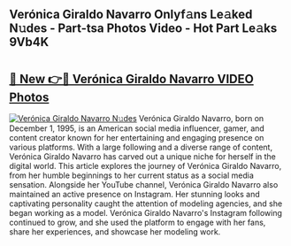 ## Verónica Giraldo Navarro Onlyf𝚊ns Le𝚊ked N𝚞des - Part-tsa Photos Video - Hot Part Le𝚊ks 9Vb4K

# <h2><a href="http://ac20501.deff.icu/?id=Ver%c3%b3nica+Giraldo+Navarro">🔗 New 👉🔴 Verónica Giraldo Navarro VIDEO Photos</a></h2>

[![Verónica Giraldo Navarro N𝚞des](https://i.imgur.com/rIISA9y.gif)](http://ac20501.deff.icu/?id=Ver%c3%b3nica+Giraldo+Navarro)
Verónica Giraldo Navarro, born on December 1, 1995, is an American social media influencer, gamer, and content creator known for her entertaining and engaging presence on various platforms. With a large following and a diverse range of content, Verónica Giraldo Navarro has carved out a unique niche for herself in the digital world. This article explores the journey of Verónica Giraldo Navarro, from her humble beginnings to her current status as a social media sensation. Alongside her YouTube channel, Verónica Giraldo Navarro also maintained an active presence on Instagram. Her stunning looks and captivating personality caught the attention of modeling agencies, and she began working as a model. Verónica Giraldo Navarro's Instagram following continued to grow, and she used the platform to engage with her fans, share her experiences, and showcase her modeling work.
